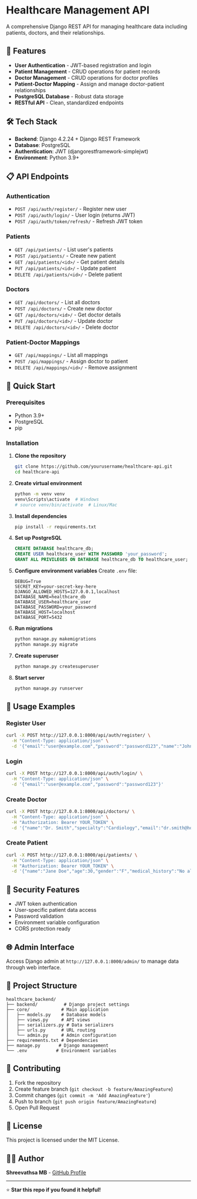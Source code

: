 # Healthcare Management API

A comprehensive Django REST API for managing healthcare data including patients, doctors, and their relationships.

## 🏥 Features

- **User Authentication** - JWT-based registration and login
- **Patient Management** - CRUD operations for patient records
- **Doctor Management** - CRUD operations for doctor profiles
- **Patient-Doctor Mapping** - Assign and manage doctor-patient relationships
- **PostgreSQL Database** - Robust data storage
- **RESTful API** - Clean, standardized endpoints

## 🛠️ Tech Stack

- **Backend**: Django 4.2.24 + Django REST Framework
- **Database**: PostgreSQL
- **Authentication**: JWT (djangorestframework-simplejwt)
- **Environment**: Python 3.9+

## 📋 API Endpoints

### Authentication
- `POST /api/auth/register/` - Register new user
- `POST /api/auth/login/` - User login (returns JWT)
- `POST /api/auth/token/refresh/` - Refresh JWT token

### Patients
- `GET /api/patients/` - List user's patients
- `POST /api/patients/` - Create new patient
- `GET /api/patients/<id>/` - Get patient details
- `PUT /api/patients/<id>/` - Update patient
- `DELETE /api/patients/<id>/` - Delete patient

### Doctors
- `GET /api/doctors/` - List all doctors
- `POST /api/doctors/` - Create new doctor
- `GET /api/doctors/<id>/` - Get doctor details
- `PUT /api/doctors/<id>/` - Update doctor
- `DELETE /api/doctors/<id>/` - Delete doctor

### Patient-Doctor Mappings
- `GET /api/mappings/` - List all mappings
- `POST /api/mappings/` - Assign doctor to patient
- `DELETE /api/mappings/<id>/` - Remove assignment

## 🚀 Quick Start

### Prerequisites
- Python 3.9+
- PostgreSQL
- pip

### Installation

1. **Clone the repository**
   ```bash
   git clone https://github.com/yourusername/healthcare-api.git
   cd healthcare-api
   ```

2. **Create virtual environment**
   ```bash
   python -m venv venv
   venv\Scripts\activate  # Windows
   # source venv/bin/activate  # Linux/Mac
   ```

3. **Install dependencies**
   ```bash
   pip install -r requirements.txt
   ```

4. **Set up PostgreSQL**
   ```sql
   CREATE DATABASE healthcare_db;
   CREATE USER healthcare_user WITH PASSWORD 'your_password';
   GRANT ALL PRIVILEGES ON DATABASE healthcare_db TO healthcare_user;
   ```

5. **Configure environment variables**
   Create `.env` file:
   ```env
   DEBUG=True
   SECRET_KEY=your-secret-key-here
   DJANGO_ALLOWED_HOSTS=127.0.0.1,localhost
   DATABASE_NAME=healthcare_db
   DATABASE_USER=healthcare_user
   DATABASE_PASSWORD=your_password
   DATABASE_HOST=localhost
   DATABASE_PORT=5432
   ```

6. **Run migrations**
   ```bash
   python manage.py makemigrations
   python manage.py migrate
   ```

7. **Create superuser**
   ```bash
   python manage.py createsuperuser
   ```

8. **Start server**
   ```bash
   python manage.py runserver
   ```

## 📖 Usage Examples

### Register User
```bash
curl -X POST http://127.0.0.1:8000/api/auth/register/ \
  -H "Content-Type: application/json" \
  -d '{"email":"user@example.com","password":"password123","name":"John Doe"}'
```

### Login
```bash
curl -X POST http://127.0.0.1:8000/api/auth/login/ \
  -H "Content-Type: application/json" \
  -d '{"email":"user@example.com","password":"password123"}'
```

### Create Doctor
```bash
curl -X POST http://127.0.0.1:8000/api/doctors/ \
  -H "Content-Type: application/json" \
  -H "Authorization: Bearer YOUR_TOKEN" \
  -d '{"name":"Dr. Smith","specialty":"Cardiology","email":"dr.smith@hospital.com"}'
```

### Create Patient
```bash
curl -X POST http://127.0.0.1:8000/api/patients/ \
  -H "Content-Type: application/json" \
  -H "Authorization: Bearer YOUR_TOKEN" \
  -d '{"name":"Jane Doe","age":30,"gender":"F","medical_history":"No allergies"}'
```

## 🔐 Security Features

- JWT token authentication
- User-specific patient data access
- Password validation
- Environment variable configuration
- CORS protection ready

## 🌐 Admin Interface

Access Django admin at `http://127.0.0.1:8000/admin/` to manage data through web interface.

## 📁 Project Structure

```
healthcare_backend/
├── backend/          # Django project settings
├── core/            # Main application
│   ├── models.py    # Database models
│   ├── views.py     # API views
│   ├── serializers.py # Data serializers
│   ├── urls.py      # URL routing
│   └── admin.py     # Admin configuration
├── requirements.txt # Dependencies
├── manage.py       # Django management
└── .env           # Environment variables
```

## 🤝 Contributing

1. Fork the repository
2. Create feature branch (`git checkout -b feature/AmazingFeature`)
3. Commit changes (`git commit -m 'Add AmazingFeature'`)
4. Push to branch (`git push origin feature/AmazingFeature`)
5. Open Pull Request

## 📄 License

This project is licensed under the MIT License.

## 👨‍💻 Author

**Shreevathsa MB** - [GitHub Profile](https://github.com/ShreevathsaMB)

---

⭐ **Star this repo if you found it helpful!**

